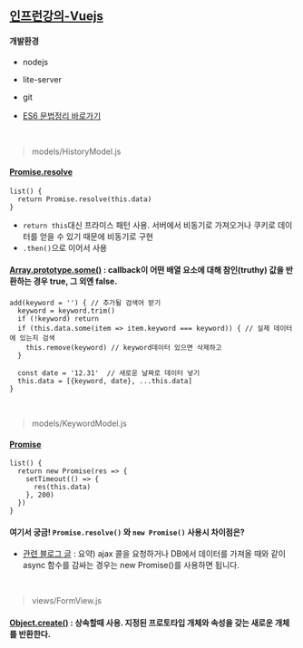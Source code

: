## [인프런강의-Vuejs](https://www.inflearn.com/course/%EC%88%9C%EC%88%98js-vuejs-%EA%B0%9C%EB%B0%9C-%EA%B0%95%EC%A2%8C/)

#### 개발환경
- nodejs
- lite-server
- git

- [ES6 문법정리 바로가기](https://jsdev.kr/t/es6/2944)

<br/>

>  models/HistoryModel.js

#### [Promise.resolve](https://developer.mozilla.org/ko/docs/Web/JavaScript/Reference/Global_Objects/Promise/resolve)

```
list() {
  return Promise.resolve(this.data)  
}
```
- `return this`대신 프라미스 패턴 사용. 서버에서 비동기로 가져오거나 쿠키로 데이터를 얻을 수 있기 때문에 비동기로 구현
- `.then()`으로 이어서 사용

#### [Array.prototype.some()](https://developer.mozilla.org/ko/docs/Web/JavaScript/Reference/Global_Objects/Array/some) : callback이 어떤 배열 요소에 대해 참인(truthy) 값을 반환하는 경우 true, 그 외엔 false.

```
add(keyword = '') { // 추가될 검색어 받기
  keyword = keyword.trim()
  if (!keyword) return
  if (this.data.some(item => item.keyword === keyword)) { // 실제 데이터에 있는지 검색
    this.remove(keyword) // keyword데이터 있으면 삭제하고
  }

  const date = '12.31'  // 새로운 날짜로 데이터 넣기
  this.data = [{keyword, date}, ...this.data]
}
```

<br/>

>  models/KeywordModel.js

#### [Promise](https://developer.mozilla.org/ko/docs/Web/JavaScript/Reference/Global_Objects/Promise)

```
list() {
  return new Promise(res => {
    setTimeout(() => {
      res(this.data)
    }, 200)
  })
}
```

#### 여기서 궁금! `Promise.resolve()` 와 `new Promise()` 사용시 차이점은?
- [관련 블로그 글](http://han41858.tistory.com/11) : 요약) ajax 콜을 요청하거나 DB에서 데이터를 가져올 때와 같이 async 함수를 감싸는 경우는 new Promise()를 사용하면 됩니다.

<br/>

> views/FormView.js

#### [Object.create()](https://developer.mozilla.org/ko/docs/Web/JavaScript/Reference/Global_Objects/Object/create) : 상속할때 사용. 지정된 프로토타입 개체와 속성을 갖는 새로운 개체를 반환한다.
